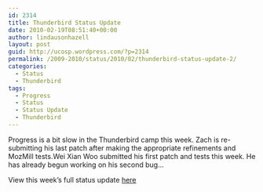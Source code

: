 ```yaml
---
id: 2314
title: Thunderbird Status Update
date: 2010-02-19T08:51:40+00:00
author: lindausonhazell
layout: post
guid: http://ucosp.wordpress.com/?p=2314
permalink: /2009-2010/status/2010/02/thunderbird-status-update-2/
categories:
  - Status
  - Thunderbird
tags:
  - Progress
  - Status
  - Status Update
  - Thunderbird
---
```

Progress is a bit slow in the Thunderbird camp this week. Zach is re-submitting his last patch after making the appropriate refinements and MozMill tests.Wei Xian Woo submitted his first patch and tests this week. He has already begun working on his second bug&#8230;

View this week&#8217;s full status update [here](https://wiki.mozilla.org/Thunderbird/Students/StatusUpdates/2010-02-19#Lindauson_Hazell "Student Thunderbird Status Blog")